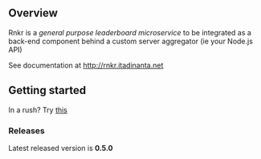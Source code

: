 ## Overview

Rnkr is a *general purpose leaderboard microservice* to be integrated as a back-end component behind a custom server aggregator (ie your Node.js API)

See documentation at http://rnkr.itadinanta.net

## Getting started

In a rush? Try [this](http://rnkr.itadinanta.net/quickstart)

### Releases

Latest released version is **0.5.0**


